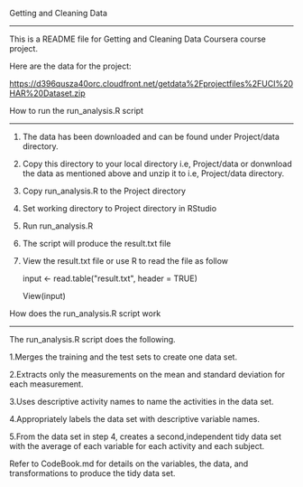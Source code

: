 Getting and Cleaning Data
*************************

This is a README file for Getting and Cleaning Data Coursera course project.

Here are the data for the project: 

https://d396qusza40orc.cloudfront.net/getdata%2Fprojectfiles%2FUCI%20HAR%20Dataset.zip 

How to run the run_analysis.R script
************************************

1. The data has been downloaded and can be found under Project/data directory. 

2. Copy this directory to your local directory i.e, Project/data or donwnload 
the data as mentioned above and unzip it to i.e, Project/data directory.

2. Copy run_analysis.R to the Project directory

3. Set working directory to Project directory in RStudio

4. Run run_analysis.R

5. The script will produce the result.txt file

6. View the result.txt file or use R to read the file as follow

   input <- read.table("result.txt", header = TRUE)
   
   View(input)
   
How does the run_analysis.R script work
***************************************

The run_analysis.R script does the following.

1.Merges the training and the test sets to create one data set.

2.Extracts only the measurements on the mean and standard deviation for each 
measurement. 

3.Uses descriptive activity names to name the activities in the data set.

4.Appropriately labels the data set with descriptive variable names. 

5.From the data set in step 4, creates a second,independent tidy data set with 
the average of each variable for each activity and each subject.

Refer to CodeBook.md for details on the variables, the data, and 
transformations to produce the tidy data set.